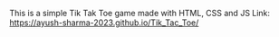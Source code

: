 This is a simple Tik Tak Toe game made with HTML, CSS and JS
Link: https://ayush-sharma-2023.github.io/Tik_Tac_Toe/
